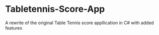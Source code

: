 # Tabletennis-Score-App
A rewrite of the original Table Tennis score appllication in C# with added features
